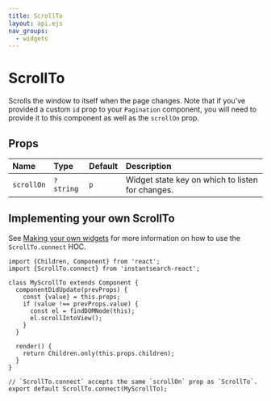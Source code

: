 ```yaml
---
title: ScrollTo
layout: api.ejs
nav_groups:
  - widgets
---
```


# ScrollTo

Scrolls the window to itself when the page changes. Note that if you've provided a custom `id` prop to your `Pagination` component, you will need to provide it to this component as well as the `scrollOn` prop.

## Props

Name | Type | Default |Description
:- | :- | :- | :-
`scrollOn` | `?string` | `p` | Widget state key on which to listen for changes.

## Implementing your own ScrollTo

See [Making your own widgets](../Customization.md) for more information on how to use the `ScrollTo.connect` HOC.

```
import {Children, Component} from 'react';
import {ScrollTo.connect} from 'instantsearch-react';

class MyScrollTo extends Component {
  componentDidUpdate(prevProps) {
    const {value} = this.props;
    if (value !== prevProps.value) {
      const el = findDOMNode(this);
      el.scrollIntoView();
    }
  }

  render() {
    return Children.only(this.props.children);
  }
}

// `ScrollTo.connect` accepts the same `scrollOn` prop as `ScrollTo`.
export default ScrollTo.connect(MyScrollTo);
```
